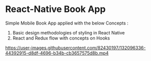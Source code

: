 # React-Native Book App

Simple Mobile Book App applied with the below Concepts :

1) Basic design methodologies of styling in React Native
2) React and Redux flow with concepts on Hooks 

https://user-images.githubusercontent.com/82430197/132096336-44392915-d8df-4696-b34b-cb3657575d8b.mp4


